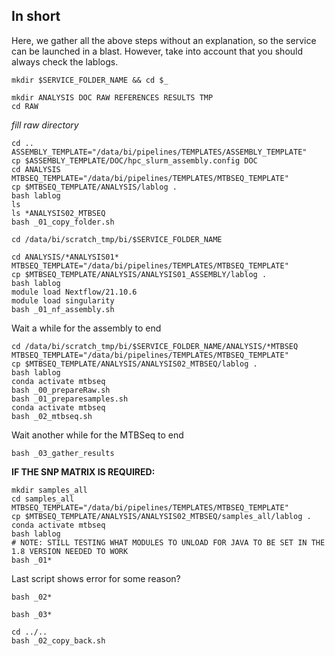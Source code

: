 

## In short
Here, we gather all the above steps without an explanation, so the service can be launched in a blast. However, take into account that you should always check the lablogs.

```
mkdir $SERVICE_FOLDER_NAME && cd $_
```
```
mkdir ANALYSIS DOC RAW REFERENCES RESULTS TMP
cd RAW
```

*fill raw directory*

```
cd ..
ASSEMBLY_TEMPLATE="/data/bi/pipelines/TEMPLATES/ASSEMBLY_TEMPLATE"
cp $ASSEMBLY_TEMPLATE/DOC/hpc_slurm_assembly.config DOC
cd ANALYSIS
MTBSEQ_TEMPLATE="/data/bi/pipelines/TEMPLATES/MTBSEQ_TEMPLATE"
cp $MTBSEQ_TEMPLATE/ANALYSIS/lablog .
bash lablog
ls
ls *ANALYSIS02_MTBSEQ
bash _01_copy_folder.sh
```
```
cd /data/bi/scratch_tmp/bi/$SERVICE_FOLDER_NAME
```
```
cd ANALYSIS/*ANALYSIS01*
MTBSEQ_TEMPLATE="/data/bi/pipelines/TEMPLATES/MTBSEQ_TEMPLATE"
cp $MTBSEQ_TEMPLATE/ANALYSIS/ANALYSIS01_ASSEMBLY/lablog .
bash lablog
module load Nextflow/21.10.6
module load singularity
bash _01_nf_assembly.sh
```

Wait a while for the assembly to end

```
cd /data/bi/scratch_tmp/bi/$SERVICE_FOLDER_NAME/ANALYSIS/*MTBSEQ
MTBSEQ_TEMPLATE="/data/bi/pipelines/TEMPLATES/MTBSEQ_TEMPLATE"
cp $MTBSEQ_TEMPLATE/ANALYSIS/ANALYSIS02_MTBSEQ/lablog .
bash lablog
conda activate mtbseq
bash _00_prepareRaw.sh
bash _01_preparesamples.sh
conda activate mtbseq
bash _02_mtbseq.sh
```
Wait another while for the MTBSeq to end
```
bash _03_gather_results
```
**IF THE SNP MATRIX IS REQUIRED:**

```
mkdir samples_all
cd samples_all
MTBSEQ_TEMPLATE="/data/bi/pipelines/TEMPLATES/MTBSEQ_TEMPLATE"
cp $MTBSEQ_TEMPLATE/ANALYSIS/ANALYSIS02_MTBSEQ/samples_all/lablog .
conda activate mtbseq
bash lablog
# NOTE: STILL TESTING WHAT MODULES TO UNLOAD FOR JAVA TO BE SET IN THE 1.8 VERSION NEEDED TO WORK
bash _01*
```
Last script shows error for some reason?
```
bash _02*
```

```
bash _03*
```


```
cd ../..
bash _02_copy_back.sh
```
